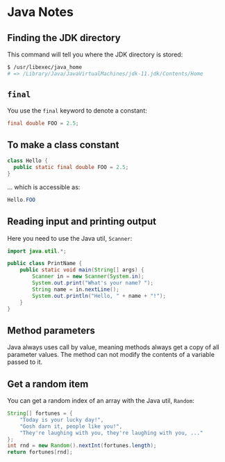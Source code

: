 # Java Notes

## Finding the JDK directory

This command will tell you where the JDK directory is stored:

```bash
$ /usr/libexec/java_home
# => /Library/Java/JavaVirtualMachines/jdk-11.jdk/Contents/Home
```

## `final`

You use the `final` keyword to denote a constant:

```java
final double FOO = 2.5;
```

## To make a class constant

```java
class Hello {
  public static final double FOO = 2.5;
}
```

... which is accessible as:

```java
Hello.FOO
```

## Reading input and printing output

Here you need to use the Java util, `Scanner`:

```java
import java.util.*;

public class PrintName {
    public static void main(String[] args) {
        Scanner in = new Scanner(System.in);
        System.out.print("What's your name? ");
        String name = in.nextLine();
        System.out.println("Hello, " + name + "!");
    }
}
```

## Method parameters

Java always uses call by value, meaning methods always get a copy of all parameter values.  The method can not modify the contents of a variable passed to it.

## Get a random item

You can get a random index of an array with the Java util, `Random`:

```java
String[] fortunes = {
    "Today is your lucky day!",
    "Gosh darn it, people like you!",
    "They're laughing with you, they're laughing with you, ..."
};
int rnd = new Random().nextInt(fortunes.length);
return fortunes[rnd];
```
